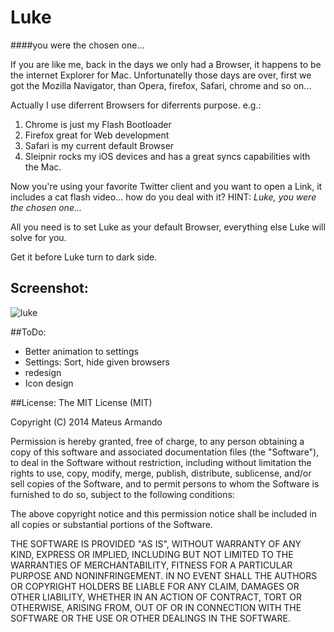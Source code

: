 # Luke 
####you were the chosen one...


If you are like me, back in the days we only had a Browser, it happens to be the internet Explorer for Mac. Unfortunatelly those days are over, first we got the Mozilla Navigator, than Opera, firefox, Safari, chrome and so on...


Actually I use diferrent Browsers for diferrents purpose. e.g.:
	
  1. Chrome is just my Flash Bootloader
  2. Firefox great for Web development
  3. Safari is my current default Browser
  4. Sleipnir rocks my iOS devices and has a great syncs capabilities with the Mac.
  
Now you're using your favorite Twitter client and you want to open a Link, it includes a cat flash video... how do you deal with it? HINT: _Luke, you were the chosen one..._

All you need is to set Luke as your default Browser, everything else Luke will solve for you.

Get it before Luke turn to dark side.

## Screenshot:
![luke](https://github.com/seanlilmateus/luke/blob/master/screenshots/screen.png?raw=true "Coverflow Layout")

##ToDo:
- Better animation to settings
- Settings: Sort, hide given browsers
- redesign
- Icon design


##License:
The MIT License (MIT)

Copyright (C) 2014 Mateus Armando

Permission is hereby granted, free of charge, to any person obtaining a copy
of this software and associated documentation files (the "Software"), to deal
in the Software without restriction, including without limitation the rights
to use, copy, modify, merge, publish, distribute, sublicense, and/or sell
copies of the Software, and to permit persons to whom the Software is
furnished to do so, subject to the following conditions:

The above copyright notice and this permission notice shall be included in all
copies or substantial portions of the Software.

THE SOFTWARE IS PROVIDED "AS IS", WITHOUT WARRANTY OF ANY KIND, EXPRESS OR
IMPLIED, INCLUDING BUT NOT LIMITED TO THE WARRANTIES OF MERCHANTABILITY,
FITNESS FOR A PARTICULAR PURPOSE AND NONINFRINGEMENT. IN NO EVENT SHALL THE
AUTHORS OR COPYRIGHT HOLDERS BE LIABLE FOR ANY CLAIM, DAMAGES OR OTHER
LIABILITY, WHETHER IN AN ACTION OF CONTRACT, TORT OR OTHERWISE, ARISING FROM,
OUT OF OR IN CONNECTION WITH THE SOFTWARE OR THE USE OR OTHER DEALINGS IN THE
SOFTWARE.